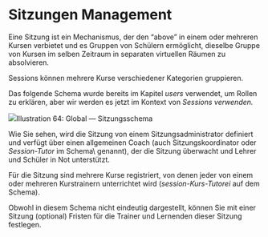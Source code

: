 # Sitzungen Management

Eine Sitzung ist ein Mechanismus, der den “above” in einem oder mehreren Kursen verbietet und es Gruppen von Schülern ermöglicht, dieselbe Gruppe von Kursen im selben Zeitraum in separaten virtuellen Räumen zu absolvieren.

Sessions können mehrere Kurse verschiedener Kategorien gruppieren.

Das folgende Schema wurde bereits im Kapitel _users_ verwendet, um Rollen zu erklären, aber wir werden es jetzt im Kontext von _Sessions verwenden._

![](../../.gitbook/assets/images72%20%284%29.png)Illustration 64: Global — Sitzungsschema

Wie Sie sehen, wird die Sitzung von einem Sitzungsadministrator definiert und verfügt über einen allgemeinen Coach \(auch Sitzungskoordinator oder _Session-Tutor_ im Schema\ genannt), der die Sitzung überwacht und Lehrer und Schüler in Not unterstützt.

Für die Sitzung sind mehrere Kurse registriert, von denen jeder von einem oder mehreren Kurstrainern unterrichtet wird \(_session-Kurs-Tutorei_ auf dem Schema\).

Obwohl in diesem Schema nicht eindeutig dargestellt, können Sie mit einer Sitzung (optional\) Fristen für die Trainer und Lernenden dieser Sitzung festlegen.